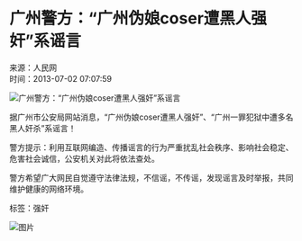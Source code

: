 # 广州警方：“广州伪娘coser遭黑人强奸”系谣言

来源：人民网  
时间：2013-07-02 07:07:59

![广州警方：“广州伪娘coser遭黑人强奸”系谣言](http://news.xinhuanet.com/legal/2013-07/02/124940164_11n.jpg)

据广州市公安局网站消息，“广州伪娘coser遭黑人强奸”、“广州一罪犯狱中遭多名黑人奸杀”系谣言！

警方提示：利用互联网编造、传播谣言的行为严重扰乱社会秩序、影响社会稳定、危害社会诚信，公安机关对此将依法查处。

警方希望广大网民自觉遵守法律法规，不信谣，不传谣，发现谣言及时举报，共同维护健康的网络环境。

标签：强奸

![图片](https://cn.chinadaily.com.cn/image/2016/download.jpg)
